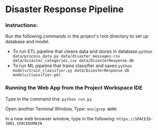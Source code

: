 # Disaster Response Pipeline

### Instructions:
Run the following commands in the project's root directory to set up database and model.

- To run ETL pipeline that cleans data and stores in database
    `python data/process_data.py data/disaster_messages.csv data/disaster_categories.csv data/DisasterResponse.db`
- To run ML pipeline that trains classifier and saves
    `python models/train_classifier.py data/DisasterResponse.db models/classifier.pkl`

### Running the Web App from the Project Workspace IDE
Type in the command line: 
    `python run.py`

Open another Terminal Window, Type:
    `env|grep WORK`
       
In a new web browser window, type in the following:
    `https://SPACEID-3001.SPACEDOMAIN`

